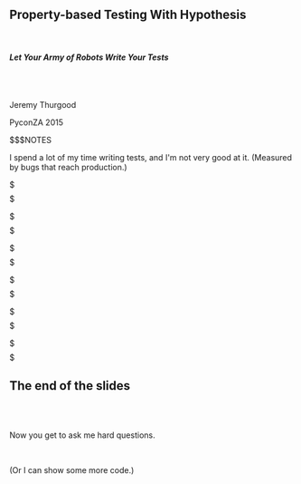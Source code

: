 ## Property-based Testing With Hypothesis

<br/>

#### _Let Your Army of Robots Write Your Tests_

<br/>

<br/>

Jeremy Thurgood

PyconZA 2015

$$$NOTES

I spend a lot of my time writing tests, and I'm not very good at it.
(Measured by bugs that reach production.)

$$$
$$$

<!-- @include 1_what_is_property_based_testing.part.md -->

$$$
$$$

<!-- @include 2_hypothesis_basics.part.md -->

$$$
$$$

<!-- @include 3_generating_values.part.md -->

$$$
$$$

<!-- @include 4_writing_properties.part.md -->

$$$
$$$

<!-- @include 5_stateful_tests.part.md -->

$$$
$$$

## The end of the slides

<br/><br/>

Now you get to ask me hard questions.

<br/>

(Or I can show some more code.)
